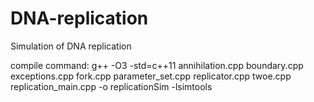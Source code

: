 # DNA-replication
Simulation of DNA replication


compile command:
g++ -O3 -std=c++11 annihilation.cpp boundary.cpp exceptions.cpp fork.cpp parameter_set.cpp replicator.cpp twoe.cpp replication_main.cpp -o replicationSim -lsimtools
